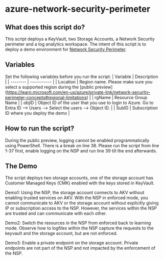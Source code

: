 # azure-network-security-perimeter

## What does this script do? 
This script deploys a KeyVault, two Storage Accounts, a Network Security perimeter and a log analytics workspace. The intent of this script is to deploy a demo environment for [Network Security Perimeter](https://learn.microsoft.com/en-us/azure/private-link/network-security-perimeter-concepts). 

## Variables 
Set the following variables before you run the script: 
| Variable | Description |
| -------- | ----------- | 
| Location | Region name. Please make sure you select a supported region during the [public preview] (https://learn.microsoft.com/en-us/azure/private-link/network-security-perimeter-concepts#regional-limitations) |
| rgName   | Resource Group Name | 
| objID    | Object ID of the user that you use to login to Azure. Go to Entra ID --> Users --> Select the users --> Object ID. | 
| SubID    | Subscription ID where you deploy the demo | 

## How to run the script? 
During the public preview, logging cannot be enabled programmatically using PowerShell. There is a break on line 38. Please run the script from line 1-37 first, enable logging on the NSP and run line 39 till the end afterwards. 

## The Demo 
The script deploys two storage accounts, one of the storage account has Customer Managed Keys (CMK) enabled with the keys stored in KeyVault. 

Demo1: Using the NSP, the storage account connects to AKV without enabling trusted services on AKV. With the NSP in enforced mode, you cannot communicate to AKV or the storage account without explicitly giving IP or subscription access to the NSP. However, the services within the NSP are trusted and can communicate with each other. 

Demo2: Switch the resources in the NSP from enforced back to learning mode. Observe how to logfiles within the NSP capture the requests to the keyvault and the storage account, but are not enforced.  

Demo3: Enable a private endpoint on the storage account. Private endpoints are not part of the NSP and not impacted by the enforcement of the NSP.



